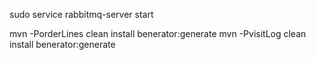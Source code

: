 sudo service rabbitmq-server start


mvn -PorderLines clean install benerator:generate
mvn -PvisitLog clean install benerator:generate